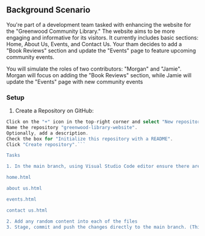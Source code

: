 ## Background Scenario

You're part of a development team tasked with enhancing the website for the "Greenwood Community Library." The website aims to be more engaging and informative for its visitors. It currently includes basic sections: Home, About Us, Events, and Contact Us. Your tham decides to add a "Book Reviews" section and update the "Events" page to feature upcoming community events.

You will simulate the roles of two contributors: "Morgan" and "Jamie". Morgan will focus on adding the "Book Reviews" section, while Jamie will update the "Events" page with new community events

### Setup

1. Create a Repository on GitHub:

``` Go to GitHub and log into your account.
Click on the "+" icon in the top-right corner and select "New repository".
Name the repository "greenwood-library-website".
Optionally, add a description.
Check the box for "Initialize this repository with a README".
Click "Create repository".```

Tasks

1. In the main branch, using Visual Studio Code editor ensure there are files for each of the web pages.

home.html

about us.html

events.html

contact us.html

2. Add any random content into each of the files
3. Stage, commit and push the changes directly to the main branch. (This is a simulation of the team's existing code base for the website)
